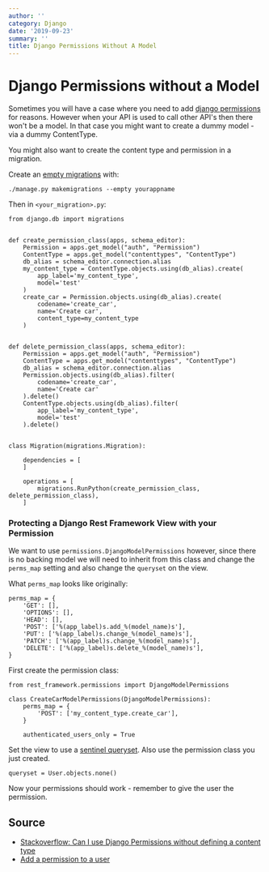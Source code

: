 ```yaml
---
author: ''
category: Django
date: '2019-09-23'
summary: ''
title: Django Permissions Without A Model
---
```

# Django Permissions without a Model

Sometimes you will have a case where you need to add [django permissions](https://docs.djangoproject.com/en/2.2/topics/auth/default/#permissions) for reasons.
However when your API is used to call other API's then there won't be a model.
In that case you might want to create a dummy model - via a dummy ContentType.

You might also want to create the content type and permission in a migration.

Create an [empty migrations](https://docs.djangoproject.com/en/3.1/topics/migrations/#data-migrations) with:

    ./manage.py makemigrations --empty yourappname

Then in `<your_migration>.py`:

    from django.db import migrations


    def create_permission_class(apps, schema_editor):
        Permission = apps.get_model("auth", "Permission")
        ContentType = apps.get_model("contenttypes", "ContentType")
        db_alias = schema_editor.connection.alias
        my_content_type = ContentType.objects.using(db_alias).create(
            app_label='my_content_type',
            model='test'
        )
        create_car = Permission.objects.using(db_alias).create(
            codename='create_car',
            name='Create car',
            content_type=my_content_type
        )


    def delete_permission_class(apps, schema_editor):
        Permission = apps.get_model("auth", "Permission")
        ContentType = apps.get_model("contenttypes", "ContentType")
        db_alias = schema_editor.connection.alias
        Permission.objects.using(db_alias).filter(
            codename='create_car',
            name='Create car'
        ).delete()
        ContentType.objects.using(db_alias).filter(
            app_label='my_content_type',
            model='test'
        ).delete()


    class Migration(migrations.Migration):

        dependencies = [
        ]

        operations = [
            migrations.RunPython(create_permission_class, delete_permission_class),
        ]

### Protecting a Django Rest Framework View with your Permission

We want to use `permissions.DjangoModelPermissions` however, since there is no backing model we will need to inherit from this class and change the `perms_map` setting and also change the `queryset` on the view.

What `perms_map` looks like originally:

    perms_map = {
        'GET': [],
        'OPTIONS': [],
        'HEAD': [],
        'POST': ['%(app_label)s.add_%(model_name)s'],
        'PUT': ['%(app_label)s.change_%(model_name)s'],
        'PATCH': ['%(app_label)s.change_%(model_name)s'],
        'DELETE': ['%(app_label)s.delete_%(model_name)s'],
    }

First create the permission class:

    from rest_framework.permissions import DjangoModelPermissions

    class CreateCarModelPermissions(DjangoModelPermissions):
        perms_map = {
            'POST': ['my_content_type.create_car'],
        }

        authenticated_users_only = True

Set the view to use a [sentinel queryset](https://www.django-rest-framework.org/api-guide/permissions/#using-with-views-that-do-not-include-a-queryset-attribute).
Also use the permission class you just created.

    queryset = User.objects.none()

Now your permissions should work - remember to give the user the permission.

## Source

* [Stackoverflow: Can I use Django Permissions without defining a content type](https://stackoverflow.com/questions/13932774/how-can-i-use-django-permissions-without-defining-a-content-type-or-model)
* [Add a permission to a user](https://stackoverflow.com/questions/20361235/django-set-user-permissions-when-user-is-automatically-created)
